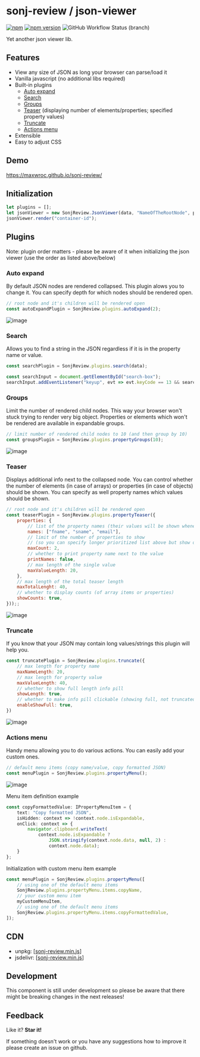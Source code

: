 # sonj-review / json-viewer
[![npm](https://img.shields.io/npm/dm/sonj-review?label=npm%20downloads)](https://www.npmjs.com/package/sonj-review)
[![npm version](https://img.shields.io/npm/v/sonj-review?color=blue)](https://www.npmjs.com/package/sonj-review)
![GitHub Workflow Status (branch)](https://img.shields.io/github/workflow/status/maxwroc/sonj-review/Pull%20Request%20Testing/master?label=tests)

Yet another json viewer lib. 

## Features

* View any size of JSON as long your browser can parse/load it
* Vanilla javascript (no additional libs required)
* Built-in plugins
  * [Auto expand](#auto-expand)
  * [Search](#search)
  * [Groups](#groups)
  * [Teaser](#teaser) (displaying number of elements/properties; specified property values)
  * [Truncate](#truncate)
  * [Actions menu](#actions-menu)
* Extensible
* Easy to adjust CSS

## Demo 

https://maxwroc.github.io/sonj-review/

## Initialization

```js
let plugins = [];
let jsonViewer = new SonjReview.JsonViewer(data, "NameOfTheRootNode", plugins);
jsonViewer.render("container-id");
```

## Plugins

Note: plugin order matters - please be aware of it when initializing the json viewer (use the order as listed above/below)

### Auto expand

By default JSON nodes are rendered collapsed. This plugin alows you to change it. You can specify depth for which nodes should be rendered open.

```js
// root node and it's children will be rendered open
const autoExpandPlugin = SonjReview.plugins.autoExpand(2);
```
![image](https://user-images.githubusercontent.com/8268674/124646232-4b986b80-de8c-11eb-822a-8bf9b038ebe6.png)

### Search 

Allows you to find a string in the JSON regardless if it is in the property name or value.

```js
const searchPlugin = SonjReview.plugins.search(data);

const searchInput = document.getElementById("search-box");
searchInput.addEventListener("keyup", evt => evt.keyCode == 13 && searchPlugin.query(searchInput.value));
```

### Groups

Limit the number of rendered child nodes. This way your browser won't stuck trying to render very big object. Properties or elements which won't be rendered are available in expandable groups.

```js
// limit number of rendered child nodes to 10 (and then group by 10)
const groupsPlugin = SonjReview.plugins.propertyGroups(10);
```

![image](https://user-images.githubusercontent.com/8268674/124648967-cd3dc880-de8f-11eb-9e76-4bc1478c5369.png)


### Teaser

Displays additional info next to the collapsed node. You can control whether the number of elements (in case of arrays) or properties (in case of objects) should be shown. You can specify as well property names which values should be shown.

```js
// root node and it's children will be rendered open
const teaserPlugin = SonjReview.plugins.propertyTeaser({ 
    properties: { 
        // list of the property names (their values will be shown whenever they exist)
        names: ["fname", "sname", "email"], 
        // limit of the number of properties to show 
        // (so you can specify longer prioritized list above but show only few of them found)
        maxCount: 2,
        // whether to print property name next to the value
        printNames: false,
        // max length of the single value
        maxValueLength: 20,
    },
    // max length of the total teaser length
    maxTotalLenght: 40,
    // whether to display counts (of array items or properties)
    showCounts: true,
}));;
```

![image](https://user-images.githubusercontent.com/8268674/124646420-869a9f00-de8c-11eb-9895-c60a9b0b1551.png)

### Truncate

If you know that your JSON may contain long values/strings this plugin will help you.

```js
const truncatePlugin = SonjReview.plugins.truncate({ 
    // max length for property name
    maxNameLength: 20,
    // max length for property value
    maxValueLength: 40,
    // whether to show full length info pill
    showLength: true, 
    // whether to make info pill clickable (showing full, not truncated value)
    enableShowFull: true,
})
```

![image](https://user-images.githubusercontent.com/8268674/124651325-ae8d0100-de92-11eb-9e0c-f4c2402cbdac.png)


### Actions menu

Handy menu allowing you to do various actions. You can easily add your custom ones.

```js
// default menu items (copy name/value, copy formatted JSON)
const menuPlugin = SonjReview.plugins.propertyMenu();
```

![image](https://user-images.githubusercontent.com/8268674/124652129-a4b7cd80-de93-11eb-83a6-c4ae483ceb35.png)

Menu item definition example

```typescript
const copyFormattedValue: IPropertyMenuItem = {
    text: "Copy formatted JSON",
    isHidden: context => !context.node.isExpandable,
    onClick: context => {
        navigator.clipboard.writeText(
            context.node.isExpandable ? 
                JSON.stringify(context.node.data, null, 2) : 
                context.node.data);
    }
};
```

Initialization with custom menu item example

```js
const menuPlugin = SonjReview.plugins.propertyMenu([
    // using one of the default menu items
    SonjReview.plugins.propertyMenu.items.copyName,
    // your custom menu item
    myCustomMenuItem,
    // using one of the default menu items
    SonjReview.plugins.propertyMenu.items.copyFormattedValue,
]);
```

## CDN

* unpkg: [[sonj-review.min.js](https://unpkg.com/sonj-review/dist/sonj-review.min.js)]
* jsdelivr: [[sonj-review.min.js](https://cdn.jsdelivr.net/npm/sonj-review/dist/sonj-review.min.js)]

## Development

This component is still under development so please be aware that there might be breaking changes in the next releases!

## Feedback

Like it? **Star it!**

If something doesn't work or you have any suggestions how to improve it please create an issue on github.
